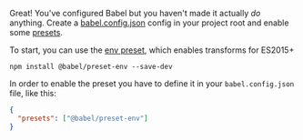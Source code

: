 <p>Great! You've configured Babel but you haven't made it actually <em>do</em> anything. Create a <a href="/docs/usage#configuration">babel.config.json</a> config in your project root and enable some <a href="/docs/presets">presets</a>.</p>

To start, you can use the <a href="/docs/plugins/preset-env">env preset</a>, which enables transforms for ES2015+

```shell title="Shell"
npm install @babel/preset-env --save-dev
```

In order to enable the preset you have to define it in your <code>babel.config.json</code> file, like this:

```json title="babel.config.json"
{
  "presets": ["@babel/preset-env"]
}
```

